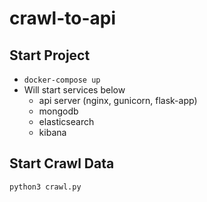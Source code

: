 # crawl-to-api

## Start Project

- `docker-compose up`
- Will start services below
  - api server (nginx, gunicorn, flask-app)
  - mongodb
  - elasticsearch
  - kibana

## Start Crawl Data

`python3 crawl.py`
